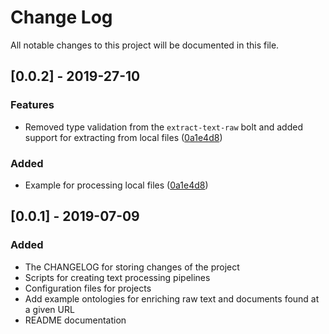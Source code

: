 # Change Log
All notable changes to this project will be documented in this file.

## [0.0.2] - 2019-27-10
### Features
- Removed type validation from the `extract-text-raw` bolt and added support for extracting from local files ([0a1e4d8](0a1e4d863d342aab93e61ff51d710dc48a26f1a5))

### Added
- Example for processing local files ([0a1e4d8](0a1e4d863d342aab93e61ff51d710dc48a26f1a5))

## [0.0.1] - 2019-07-09
### Added
- The CHANGELOG for storing changes of the project
- Scripts for creating text processing pipelines
- Configuration files for projects
- Add example ontologies for enriching raw text and documents found at a given URL
- README documentation
